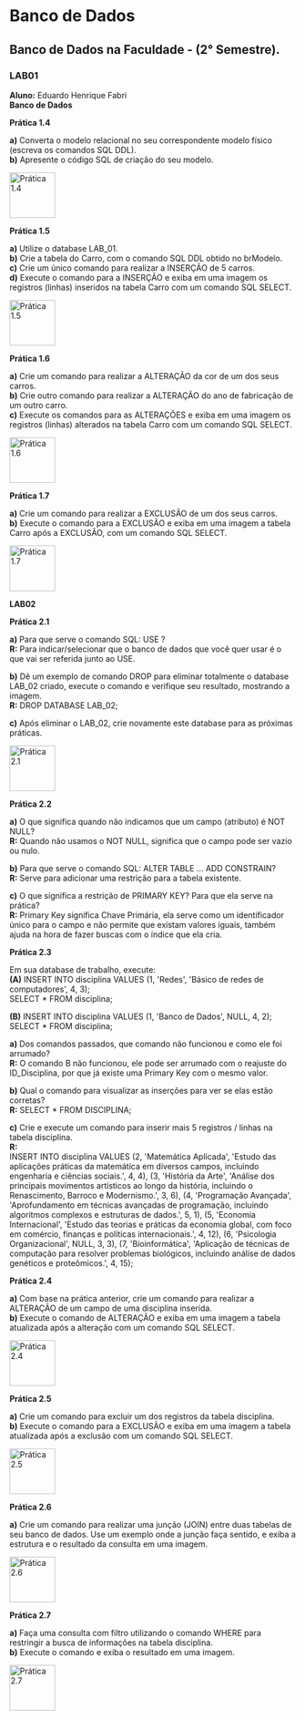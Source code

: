 <h1>Banco de Dados</h1>
<h2>Banco de Dados na Faculdade - (2° Semestre).</h2>

<h3><b>LAB01</b></h3>
<b>Aluno:</b> Eduardo Henrique Fabri <br>
<b>Banco de Dados</b>

**Prática 1.4**

**a)** Converta o modelo relacional no seu correspondente modelo físico (escreva os comandos SQL DDL).<br>
**b)** Apresente o código SQL de criação do seu modelo.<br>

<img src="https://github.com/user-attachments/assets/b9760030-7781-4ae5-b918-8022a3c2a253" alt="Prática 1.4" width="80" height="80">

**Prática 1.5**

**a)** Utilize o database LAB_01.<br>
**b)** Crie a tabela do Carro, com o comando SQL DDL obtido no brModelo.<br>
**c)** Crie um único comando para realizar a INSERÇÃO de 5 carros.<br>
**d)** Execute o comando para a INSERÇÃO e exiba em uma imagem os registros (linhas) inseridos na tabela Carro com um comando SQL SELECT.<br>

<img src="https://github.com/user-attachments/assets/379b1661-4a06-4c76-ba4c-87a514d8950d" alt="Prática 1.5" width="80" height="80">

**Prática 1.6**

**a)** Crie um comando para realizar a ALTERAÇÃO da cor de um dos seus carros.<br>
**b)** Crie outro comando para realizar a ALTERAÇÃO do ano de fabricação de um outro carro.<br>
**c)** Execute os comandos para as ALTERAÇÕES e exiba em uma imagem os registros (linhas) alterados na tabela Carro com um comando SQL SELECT.<br>

<img src="https://github.com/user-attachments/assets/83bdf122-7ac8-439e-89d0-4a1479918878" alt="Prática 1.6" width="80" height="80">

**Prática 1.7**

**a)** Crie um comando para realizar a EXCLUSÃO de um dos seus carros.<br>
**b)** Execute o comando para a EXCLUSÃO e exiba em uma imagem a tabela Carro após a EXCLUSÃO, com um comando SQL SELECT.<br>

<img src="https://github.com/user-attachments/assets/ea81f9d4-861b-4af1-ba7f-c6a2155cdec0" alt="Prática 1.7" width="80" height="80">

**LAB02**

**Prática 2.1**

**a)** Para que serve o comando SQL: USE ?<br>
**R:** Para indicar/selecionar que o banco de dados que você quer usar é o que vai ser referida junto ao USE.<br>

**b)** Dê um exemplo de comando DROP para eliminar totalmente o database LAB_02 criado, execute o comando e verifique seu resultado, mostrando a imagem.<br>
**R:** DROP DATABASE LAB_02;<br>

**c)** Após eliminar o LAB_02, crie novamente este database para as próximas práticas.<br>

<img src="https://github.com/user-attachments/assets/9909fb6d-1d8d-4d76-b0f0-eae889c6a4d6" alt="Prática 2.1" width="80" height="80">

**Prática 2.2**

**a)** O que significa quando não indicamos que um campo (atributo) é NOT NULL?<br>
**R:** Quando não usamos o NOT NULL, significa que o campo pode ser vazio ou nulo.<br>

**b)** Para que serve o comando SQL: ALTER TABLE ... ADD CONSTRAIN?<br>
**R:** Serve para adicionar uma restrição para a tabela existente.<br>

**c)** O que significa a restrição de PRIMARY KEY? Para que ela serve na prática?<br>
**R:** Primary Key significa Chave Primária, ela serve como um identificador único para o campo e não permite que existam valores iguais, também ajuda na hora de fazer buscas com o índice que ela cria.<br>

**Prática 2.3**

Em sua database de trabalho, execute:<br>
**(A)** INSERT INTO disciplina VALUES (1, 'Redes', 'Básico de redes de computadores', 4, 3);<br>
SELECT * FROM disciplina;<br>

**(B)** INSERT INTO disciplina VALUES (1, 'Banco de Dados', NULL, 4, 2);<br>
SELECT * FROM disciplina;<br>

**a)** Dos comandos passados, que comando não funcionou e como ele foi arrumado?<br>
**R:** O comando B não funcionou, ele pode ser arrumado com o reajuste do ID_Disciplina, por que já existe uma Primary Key com o mesmo valor.<br>

**b)** Qual o comando para visualizar as inserções para ver se elas estão corretas?<br>
**R:** SELECT * FROM DISCIPLINA;<br>

**c)** Crie e execute um comando para inserir mais 5 registros / linhas na tabela disciplina.<br>
**R:** <br>
INSERT INTO disciplina VALUES
(2, 'Matemática Aplicada', 'Estudo das aplicações práticas da matemática em diversos campos, incluindo engenharia e ciências sociais.', 4, 4),
(3, 'História da Arte', 'Análise dos principais movimentos artísticos ao longo da história, incluindo o Renascimento, Barroco e Modernismo.', 3, 6),
(4, 'Programação Avançada', 'Aprofundamento em técnicas avançadas de programação, incluindo algoritmos complexos e estruturas de dados.', 5, 1),
(5, 'Economia Internacional', 'Estudo das teorias e práticas da economia global, com foco em comércio, finanças e políticas internacionais.', 4, 12),
(6, 'Psicologia Organizacional', NULL, 3, 3),
(7, 'Bioinformática', 'Aplicação de técnicas de computação para resolver problemas biológicos, incluindo análise de dados genéticos e proteômicos.', 4, 15);

**Prática 2.4**

**a)** Com base na prática anterior, crie um comando para realizar a ALTERAÇÃO de um campo de uma disciplina inserida.<br>
**b)** Execute o comando de ALTERAÇÃO e exiba em uma imagem a tabela atualizada após a alteração com um comando SQL SELECT.<br>

<img src="https://github.com/user-attachments/assets/0f4757b7-79b4-488a-89d3-51f14eae9944" alt="Prática 2.4" width="80" height="80">

**Prática 2.5**

**a)** Crie um comando para excluir um dos registros da tabela disciplina.<br>
**b)** Execute o comando para a EXCLUSÃO e exiba em uma imagem a tabela atualizada após a exclusão com um comando SQL SELECT.<br>

<img src="https://github.com/user-attachments/assets/1b2d84c9-5991-4b25-85fb-22945ffb91e3" alt="Prática 2.5" width="80" height="80">

**Prática 2.6**

**a)** Crie um comando para realizar uma junção (JOIN) entre duas tabelas de seu banco de dados. Use um exemplo onde a junção faça sentido, e exiba a estrutura e o resultado da consulta em uma imagem.<br>

<img src="https://github.com/user-attachments/assets/12bdb084-5fb5-4db7-a0f5-e3d77f5b2e0f" alt="Prática 2.6" width="80" height="80">

**Prática 2.7**

**a)** Faça uma consulta com filtro utilizando o comando WHERE para restringir a busca de informações na tabela disciplina.<br>
**b)** Execute o comando e exiba o resultado em uma imagem.<br>

<img src="https://github.com/user-attachments/assets/354b94f3-bdd9-4ba3-8a47-0f5ff0b394c7" alt="Prática 2.7" width="80" height="80">
